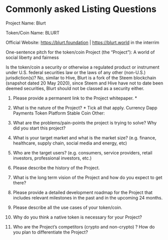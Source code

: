 # Commonly asked Listing Questions

Project Name: Blurt

Token/Coin Name: BLURT

Official Website: https://blurt.foundation | https://blurt.world in the interrim

One-sentence pitch for the token/coin Project (the “Project”): A world of social liberty and fairness

Is the token/coin a security or otherwise a regulated product or instrument under U.S. federal securities law or the laws of any other (non-U.S.) jurisdiction(s)? No, similar to Hive, Blurt is a fork of the Steem blockchain (snapshot dated 20 May 2020), since Steem and Hive have not to date been deemed securities, Blurt should not be classed as a security either.

1. Please provide a permanent link to the Project whitepaper. \*

2. What is the nature of the Project? \*
   Tick all that apply.
   Currency
   Dapp
   Payments Token
   Platform
   Stable Coin
   Other:

3. What are the problems/pain-points the project is trying to solve? Why did you start this project?

4. What is your target market and what is the market size? (e.g. finance, healthcare, supply chain, social media and energy, etc)

5. Who are the target users? (e.g. consumers, service providers, retail investors, professional investors, etc.)

6. Please describe the history of the Project.

7. What is the long term vision of the Project and how do you expect to get there?

8. Please provide a detailed development roadmap for the Project that includes relevant milestones in the past and in the upcoming 24 months.

9. Please describe all the use cases of your token/coin.

10. Why do you think a native token is necessary for your Project?

11. Who are the Project’s competitors (crypto and non-crypto) ? How do you plan to differentiate the Project?
